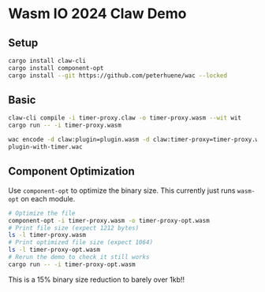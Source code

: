 # Wasm IO 2024 Claw Demo

## Setup

```sh
cargo install claw-cli
cargo install component-opt
cargo install --git https://github.com/peterhuene/wac --locked
```

## Basic

```sh
claw-cli compile -i timer-proxy.claw -o timer-proxy.wasm --wit wit
cargo run -- -i timer-proxy.wasm

wac encode -d claw:plugin=plugin.wasm -d claw:timer-proxy=timer-proxy.wasm -o plugin-with-timer.wasm programs/
plugin-with-timer.wac
```

## Component Optimization

Use `component-opt` to optimize the binary size.
This currently just runs `wasm-opt` on each module.

```sh
# Optimize the file
component-opt -i timer-proxy.wasm -o timer-proxy-opt.wasm
# Print file size (expect 1212 bytes)
ls -l timer-proxy.wasm
# Print optimized file size (expect 1064)
ls -l timer-proxy-opt.wasm
# Rerun the demo to check it still works
cargo run -- -i timer-proxy-opt.wasm
```

This is a 15% binary size reduction to barely over 1kb!!